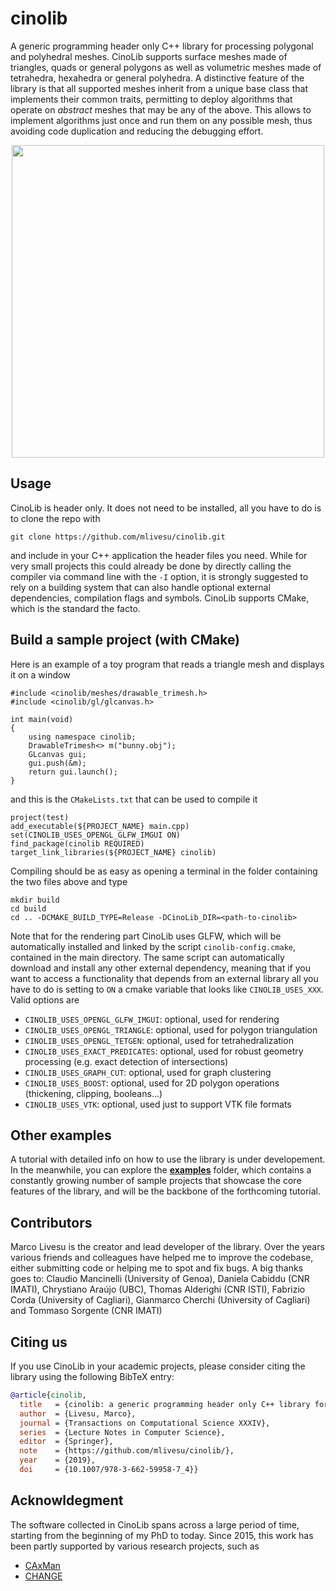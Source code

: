 # cinolib
A generic programming header only C++ library for processing polygonal and polyhedral meshes. CinoLib supports surface meshes made of triangles, quads or general polygons as well as volumetric meshes made of tetrahedra, hexahedra or general polyhedra. A distinctive feature of the library is that all supported meshes inherit from a unique base class that implements their common traits, permitting to deploy algorithms that operate on _abstract_ meshes that may be any of the above. This allows to implement algorithms just once and run them on any possible mesh, thus avoiding code duplication and reducing the debugging effort.

<p align="center"><img src="cinolib_rep_image.png" width="500"></p>

## Usage
CinoLib is header only. It does not need to be installed, all you have to do is to clone the repo with
```
git clone https://github.com/mlivesu/cinolib.git
```
and include in your C++ application the header files you need. While for very small projects this could already be done by directly calling the compiler via command line with the `-I` option, it is strongly suggested to rely on a building system that can also handle optional external dependencies, compilation flags and symbols. CinoLib supports CMake, which is the standard the facto.

## Build a sample project (with CMake)
Here is an example of a toy program that reads a triangle mesh and displays it on a window
```
#include <cinolib/meshes/drawable_trimesh.h>
#include <cinolib/gl/glcanvas.h>

int main(void)
{
    using namespace cinolib;
    DrawableTrimesh<> m("bunny.obj");
    GLcanvas gui;
    gui.push(&m);
    return gui.launch();
}
```
and this is the `CMakeLists.txt` that can be used to compile it
```
project(test)
add_executable(${PROJECT_NAME} main.cpp)
set(CINOLIB_USES_OPENGL_GLFW_IMGUI ON)
find_package(cinolib REQUIRED)
target_link_libraries(${PROJECT_NAME} cinolib)
```
Compiling should be as easy as opening a terminal in the folder containing the two files above and type
```
mkdir build
cd build
cd .. -DCMAKE_BUILD_TYPE=Release -DCinoLib_DIR=<path-to-cinolib>
```
Note that for the rendering part CinoLib uses GLFW, which will be automatically installed and linked by the script `cinolib-config.cmake`, contained in the main directory. 
The same script can automatically download and install any other external dependency, meaning that if you want to access a functionality that depends from an external library all you have to do is setting to `ON` a cmake variable that looks like `CINOLIB_USES_XXX`. 
Valid options are
* `CINOLIB_USES_OPENGL_GLFW_IMGUI`: optional, used for rendering
* `CINOLIB_USES_OPENGL_TRIANGLE`: optional, used for polygon triangulation
* `CINOLIB_USES_OPENGL_TETGEN`: optional, used for tetrahedralization
* `CINOLIB_USES_EXACT_PREDICATES`: optional, used for robust geometry processing (e.g. exact detection of intersections) 
* `CINOLIB_USES_GRAPH_CUT`: optional, used for graph clustering
* `CINOLIB_USES_BOOST`: optional, used for 2D polygon operations (thickening, clipping, booleans...)
* `CINOLIB_USES_VTK`: optional, used just to support VTK file formats


## Other examples
A tutorial with detailed info on how to use the library is under developement. In the meanwhile, you can explore the [**examples**](https://github.com/mlivesu/cinolib/tree/master/examples#examples)  folder, which contains a constantly growing number of sample projects that showcase the core features of the library, and will be the backbone of the forthcoming tutorial.

## Contributors
Marco Livesu is the creator and lead developer of the library. Over the years various friends and colleagues have helped me to improve the codebase, either submitting code or helping me to spot and fix bugs. A big thanks goes to: Claudio Mancinelli (University of Genoa), Daniela Cabiddu (CNR IMATI), Chrystiano Araújo (UBC), Thomas Alderighi (CNR ISTI), Fabrizio Corda (University of Cagliari), Gianmarco Cherchi (University of Cagliari) and Tommaso Sorgente (CNR IMATI)

## Citing us
If you use CinoLib in your academic projects, please consider citing the library using the following 
BibTeX entry:

```bibtex
@article{cinolib,
  title   = {cinolib: a generic programming header only C++ library for processing polygonal and polyhedral meshes},
  author  = {Livesu, Marco},
  journal = {Transactions on Computational Science XXXIV},
  series  = {Lecture Notes in Computer Science},
  editor  = {Springer},
  note    = {https://github.com/mlivesu/cinolib/},
  year    = {2019},
  doi     = {10.1007/978-3-662-59958-7_4}}
```

## Acknowldegment
The software collected in CinoLib spans across a large period of time, starting from the beginning of my PhD to today. Since 2015, this work has been partly supported by various research projects, such as
* [CAxMan](https://cordis.europa.eu/project/id/680448)
* [CHANGE](https://cordis.europa.eu/project/rcn/204834/en)

